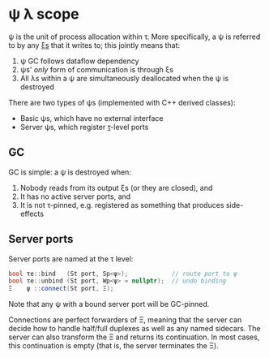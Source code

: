 # ψ λ scope
ψ is the unit of process allocation within τ. More specifically, a ψ is referred to by any [ξs](xi.md) that it writes to; this jointly means that:

1. ψ GC follows dataflow dependency
2. ψs' _only_ form of communication is through ξs
3. All λs within a ψ are simultaneously deallocated when the ψ is destroyed

There are two types of ψs (implemented with C++ derived classes):

+ Basic ψs, which have no external interface
+ Server ψs, which register [τ](tau.md)-level ports


## GC
GC is simple: a ψ is destroyed when:

1. Nobody reads from its output ξs (or they are closed), and
2. It has no active server ports, and
3. It is not τ-pinned, e.g. registered as something that produces side-effects


## Server ports
Server ports are named at the τ level:

```cpp
bool τe::bind   (St port, Sp<ψ>);            // route port to ψ
bool τe::unbind (St port, Wp<ψ> = nullptr);  // undo binding
Ξ    ψ ::connect(St port, Ξ);
```

Note that any ψ with a bound server port will be GC-pinned.

Connections are perfect forwarders of Ξ, meaning that the server can decide how to handle half/full duplexes as well as any named sidecars. The server can also transform the Ξ and returns its continuation. In most cases, this continuation is empty (that is, the server terminates the Ξ).

